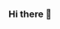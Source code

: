 ### Hi there 👋

<!--
**NikiZarandi/NikiZarandi** is a ✨ _special_ ✨ repository because its `README.md` (this file) appears on your GitHub profile.

Here are some ideas to get you started:

#•	💡 I am Web Developer and artist with an academic background in industrial design.![image](https://user-images.githubusercontent.com/121824897/227737897-e816bc7e-c457-4b25-9dab-605900d21634.png)
#•	💡 Currently I am developing with JavaScript, TypeScript, React and Next.js![image](https://user-images.githubusercontent.com/121824897/227737925-8649f9aa-f28a-42e7-90b4-c45b56686f33.png)
#•	📫 Feel free to visit my homepage www.zarandidesign.com or send me an email: mag.zarandi@gmail.com or connect with me on LinkedIn . ![image](https://user-images.githubusercontent.com/121824897/227737958-344f43b1-7cdd-486f-9cff-e5f6d1dd21ef.png)
- 👯 I’m looking to collaborate on ...
- 🤔 I’m looking for help with ...
- 💬 Ask me about ...
- 📫 How to reach me: ...
- 😄 Pronouns: ...
- ⚡ Fun fact: ...
-->
